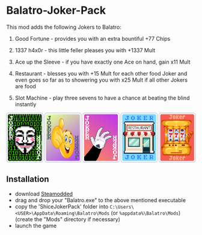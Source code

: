 # Balatro-Joker-Pack

This mod adds the following Jokers to Balatro:

1. Good Fortune - provides you with an extra bountiful +77 Chips

2. 1337 h4x0r - this little feller pleases you with +1337 Mult

3. Ace up the Sleeve - if you have exactly one Ace on hand, gain x11 Mult

4. Restaurant - blesses you with +15 Mult for each other food Joker and even goes so far as to showering you with x25 Mult if all other Jokers are food

5. Slot Machine - play three sevens to have a chance at beating the blind instantly

![image of the jokers](image.png)

## Installation

- download [Steamodded](https://github.com/Steamopollys/Steamodded)
- drag and drop your "Balatro.exe" to the above mentioned executable
- copy the 'ShiceJokerPack' folder into `C:\Users\<USER>\AppData\Roaming\Balatro\Mods` (or `%appdata%\Balatro\Mods`) (create the "Mods" directory if necessary)
- launch the game

